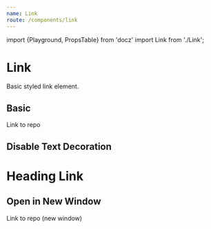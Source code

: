 ```yaml
---
name: Link
route: /components/link
---
```


import {Playground, PropsTable} from 'docz'
import Link from './Link';

# Link

Basic styled link element.

<PropsTable of={Link} />

## Basic

<Playground>
  <Link href="https://github.com/chrisrzhou/ui">Link to repo</Link>
</Playground>

## Disable Text Decoration

<Playground>
  <Link
    disableTextDecoration
    href="https://github.com/chrisrzhou/ui">
    <h1>Heading Link</h1>
  </Link>
</Playground>

## Open in New Window

<Playground>
  <Link href="https://github.com/chrisrzhou/ui" target="_blank">
    Link to repo (new window)
  </Link>
</Playground>
